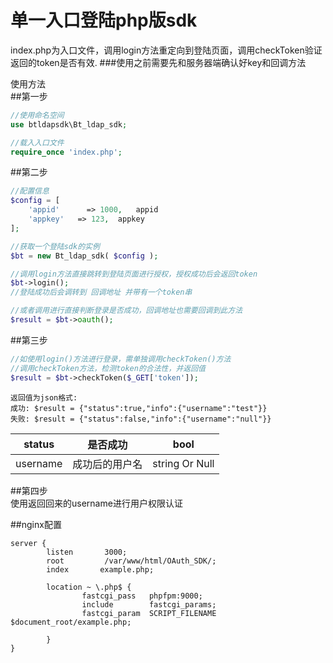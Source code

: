 #	单一入口登陆php版sdk   
index.php为入口文件，调用login方法重定向到登陆页面，调用checkToken验证返回的token是否有效.
###使用之前需要先和服务器端确认好key和回调方法

使用方法    
##第一步
```PHP
//使用命名空间 
use btldapsdk\Bt_ldap_sdk; 

//载入入口文件 
require_once 'index.php'; 
```
##第二步
```PHP
//配置信息
$config = [
    'appid' 	 => 1000,	appid
    'appkey'   => 123,	appkey
];

//获取一个登陆sdk的实例 
$bt = new Bt_ldap_sdk( $config ); 

//调用login方法直接跳转到登陆页面进行授权，授权成功后会返回token 
$bt->login(); 
//登陆成功后会调转到 回调地址 并带有一个token串

//或者调用进行直接判断登录是否成功，回调地址也需要回调到此方法
$result = $bt->oauth();
```
##第三步
```PHP
//如使用login()方法进行登录，需单独调用checkToken()方法
//调用checkToken方法，检测token的合法性，并返回值 
$result = $bt->checkToken($_GET['token']); 
```
```
返回值为json格式: 
成功: $result = {"status":true,"info":{"username":"test"}} 
失败: $result = {"status":false,"info":{"username":"null"}} 
```

status|是否成功|bool
--------|---------|-----
username	|成功后的用户名|string Or Null


##第四步   
使用返回回来的username进行用户权限认证

##nginx配置

```NGINX
server {
        listen       3000;
        root         /var/www/html/OAuth_SDK/;
        index       example.php;

        location ~ \.php$ {
                fastcgi_pass   phpfpm:9000;
                include        fastcgi_params;
                fastcgi_param  SCRIPT_FILENAME  $document_root/example.php;

        }
}
```

